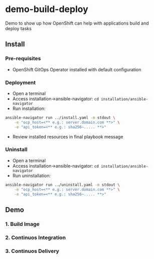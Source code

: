# demo-build-deploy

Demo to show up how OpenShift can help with applications build and deploy tasks

## Install

### Pre-requisites
- OpenShift GitOps Operator installed with default configuration

### Deployment
- Open a terminal
- Access installation->ansible-navigator: `cd installation/ansible-navigator`
- Run installation:
```sh
ansible-navigator run ../install.yaml -m stdout \
    -e "ocp_host=<** e.g.: server.domain.com **>" \
    -e "api_token=<** e.g.: sha256~..... **>"
```
- Review installed resources in final playbook message

### Uninstall

- Open a terminal
- Access installation->ansible-navigator: `cd installation/ansible-navigator`
- Run uninstallation: 
```sh
ansible-navigator run ../uninstall.yaml -m stdout \
    -e "ocp_host=<** e.g.: server.domain.com **>" \
    -e "api_token=<** e.g.: sha256~..... **>"
```

## Demo

### 1. Build Image

### 2. Continuos Integration

### 3. Continuos Delivery

